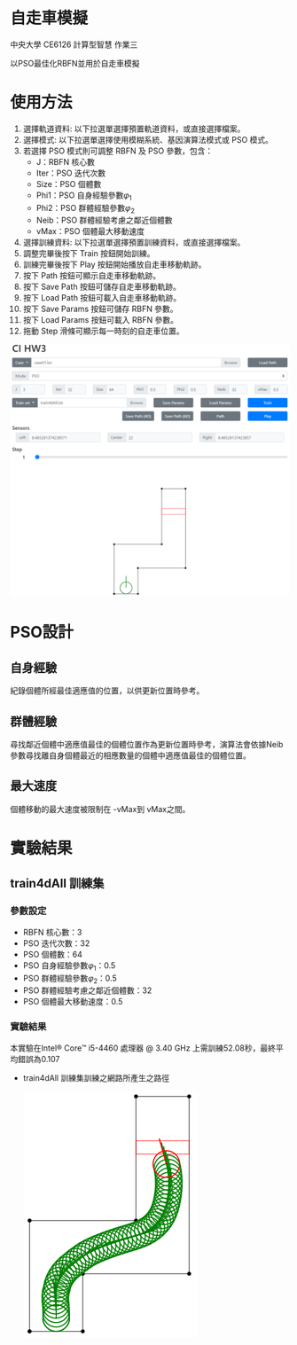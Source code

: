 # 自走車模擬
中央大學 CE6126 計算型智慧 作業三

以PSO最佳化RBFN並用於自走車模擬

# 使用方法
1. 選擇軌道資料: 以下拉選單選擇預置軌道資料，或直接選擇檔案。
2. 選擇模式: 以下拉選單選擇使用模糊系統、基因演算法模式或 PSO 模式。
3. 若選擇 PSO 模式則可調整 RBFN 及 PSO 參數，包含：
   + J：RBFN 核心數
   + Iter：PSO 迭代次數
   + Size：PSO 個體數
   + Phi1：PSO 自身經驗參數$φ_1$
   + Phi2：PSO 群體經驗參數$φ_2$
   + Neib：PSO 群體經驗考慮之鄰近個體數
   + vMax：PSO 個體最大移動速度
4. 選擇訓練資料: 以下拉選單選擇預置訓練資料，或直接選擇檔案。
5. 調整完畢後按下 Train 按鈕開始訓練。
6. 訓練完畢後按下 Play 按鈕開始播放自走車移動軌跡。
7. 按下 Path 按鈕可顯示自走車移動軌跡。
8. 按下 Save Path 按鈕可儲存自走車移動軌跡。
9. 按下 Load Path 按鈕可載入自走車移動軌跡。
10. 按下 Save Params 按鈕可儲存 RBFN 參數。
11. 按下 Load Params 按鈕可載入 RBFN 參數。
12. 拖動 Step 滑條可顯示每一時刻的自走車位置。

![程式使用者介面](img/img1.png)

# PSO設計
## 自身經驗
紀錄個體所經最佳適應值的位置，以供更新位置時參考。
## 群體經驗
尋找鄰近個體中適應值最佳的個體位置作為更新位置時參考，演算法會依據Neib參數尋找離自身個體最近的相應數量的個體中適應值最佳的個體位置。
## 最大速度
個體移動的最大速度被限制在 -vMax到 vMax之間。

# 實驗結果
## train4dAll 訓練集
### 參數設定
+ RBFN 核心數：3
+ PSO 迭代次數：32
+ PSO 個體數：64
+ PSO 自身經驗參數$φ_1$：0.5
+ PSO 群體經驗參數$φ_2$：0.5
+ PSO 群體經驗考慮之鄰近個體數：32
+ PSO 個體最大移動速度：0.5
### 實驗結果
本實驗在Intel® Core™ i5-4460 處理器 @ 3.40 GHz 上需訓練52.08秒，最終平均錯誤為0.107

+ train4dAll 訓練集訓練之網路所產生之路徑
  
  ![train4dAll 訓練集訓練之網路所產生之路徑](img/img2.png)
